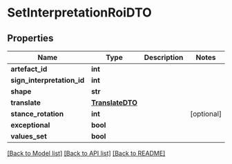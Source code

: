 # SetInterpretationRoiDTO

## Properties
Name | Type | Description | Notes
------------ | ------------- | ------------- | -------------
**artefact_id** | **int** |  | 
**sign_interpretation_id** | **int** |  | 
**shape** | **str** |  | 
**translate** | [**TranslateDTO**](TranslateDTO.md) |  | 
**stance_rotation** | **int** |  | [optional] 
**exceptional** | **bool** |  | 
**values_set** | **bool** |  | 

[[Back to Model list]](../README.md#documentation-for-models) [[Back to API list]](../README.md#documentation-for-api-endpoints) [[Back to README]](../README.md)


